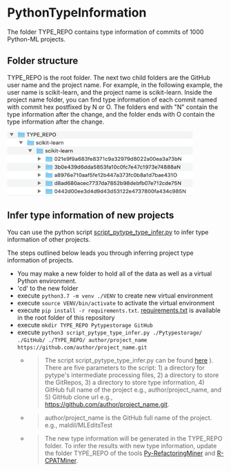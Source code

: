 # PythonTypeInformation
The folder TYPE_REPO contains type information of commits of 1000 Python-ML projects.

## Folder structure
TYPE_REPO is the root folder. The next two child folders are the GitHub user name and the project name. For example, in the following example, the user name is scikit-learn, and the project name is scikit-learn. Inside the project name folder, you can find type information of each commit named with commit hex postfixed by N or O. The folders end with "N" contain the type information after the change, and the folder ends with O contain the type information after the change.


<img src="https://github.com/mlcodepatterns/PythonTypeInformation/blob/master/folder_structure.png" width="430" height="150" />


## Infer type information of new projects
You can use the python script [script_pytype_type_infer.py](https://github.com/mlcodepatterns/PythonTypeInformation/blob/master/script_pytype_type_infer.py) to infer type information of other projects. 


The steps outlined below leads you through inferring project type information of projects.
 
* You may make a new folder to hold all of the data as well as a virtual Python environment.
* 'cd' to the new folder
* execute `python3.7 -m venv ./VENV` to create new virtual environment 
* execute `source VENV/bin/activate` to activate the virtual environment 
* execute `pip install -r requirements.txt`. [requirements.txt](https://github.com/mlcodepatterns/PythonTypeInformation/blob/master/requirements.txt) is available in the root folder of this repository
* execute `mkdir TYPE_REPO Pytypestorage GitHub`
* execute `python3 script_pytype_type_infer.py ./Pytypestorage/ ./GitHub/ ./TYPE_REPO/ author/project_name https://github.com/author/project_name.git`
  * > The script script_pytype_type_infer.py can be found [here](https://github.com/mlcodepatterns/PythonTypeInformation/blob/master/script_pytype_type_infer.py) ). There are five parameters to the script: 1) a directory for pytype's intermediate processing files, 2) a directory to store the GitRepos, 3) a directory to store type information, 4) GitHub full name of the project e.g., author/project_name, and 5) GitHub clone url e.g., https://github.com/author/project_name.git. 
  * > author/project_name is the GitHub full name of the project. e.g., maldil/MLEditsTest
  * > The new type information will be generated in the TYPE_REPO folder. To infer the results with new type information, update the folder TYPE_REPO of the tools [Py-RefactoringMiner](https://github.com/maldil/RefactoringMiner) and [R-CPATMiner](https://github.com/maldil/R-CPATMiner).
